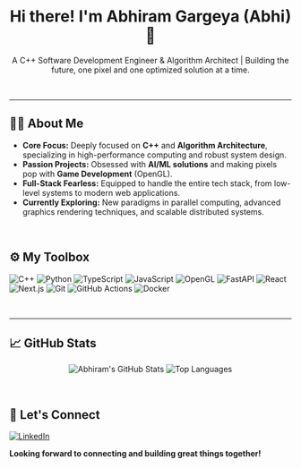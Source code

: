 <div align="center">
    <h1>Hi there! I'm Abhiram Gargeya (Abhi) 👋</h1>
    <p>A C++ Software Development Engineer & Algorithm Architect | Building the future, one pixel and one optimized solution at a time.</p>
</div>

<br>

---

## 👨‍💻 About Me

-   **Core Focus:** Deeply focused on **C++** and **Algorithm Architecture**, specializing in high-performance computing and robust system design.
-   **Passion Projects:** Obsessed with **AI/ML solutions** and making pixels pop with **Game Development** (OpenGL).
-   **Full-Stack Fearless:** Equipped to handle the entire tech stack, from low-level systems to modern web applications.
-   **Currently Exploring:** New paradigms in parallel computing, advanced graphics rendering techniques, and scalable distributed systems.

<br>

## ⚙️ My Toolbox

<p align="left">
    <img src="https://img.shields.io/badge/C++-00599C?style=for-the-badge&logo=cplusplus&logoColor=white" alt="C++"/>
    <img src="https://img.shields.io/badge/Python-3670A0?style=for-the-badge&logo=python&logoColor=ffdd54" alt="Python"/>
    <img src="https://img.shields.io/badge/TypeScript-007ACC?style=for-the-badge&logo=typescript&logoColor=white" alt="TypeScript"/>
    <img src="https://img.shields.io/badge/JavaScript-F7DF1E?style=for-the-badge&logo=javascript&logoColor=black" alt="JavaScript"/>
     <img src="https://img.shields.io/badge/OpenGL-5586A4?style=for-the-badge&logo=opengl&logoColor=white" alt="OpenGL"/>
    <img src="https://img.shields.io/badge/FastAPI-009688?style=for-the-badge&logo=fastapi&logoColor=white" alt="FastAPI"/>
    <img src="https://img.shields.io/badge/React-61DAFB?style=for-the-badge&logo=react&logoColor=black" alt="React"/>
    <img src="https://img.shields.io/badge/Next.js-000000?style=for-the-badge&logo=next.js&logoColor=white" alt="Next.js"/>
    <img src="https://img.shields.io/badge/Git-F05032?style=for-the-badge&logo=git&logoColor=white" alt="Git"/>
    <img src="https://img.shields.io/badge/GitHub%20Actions-2088FF?style=for-the-badge&logo=githubactions&logoColor=white" alt="GitHub Actions"/>
    <img src="https://img.shields.io/badge/Docker-2496ED?style=for-the-badge&logo=docker&logoColor=white" alt="Docker"/>
</p>

<br>


---

## 📈 GitHub Stats

<p align="center">
    <img src="https://github-readme-stats.vercel.app/api?username=AbhiramGarg&show_icons=true&theme=buefy&hide_border=true&title_color=3390FF&icon_color=3390FF&layout=compact" alt="Abhiram's GitHub Stats" />
    <img src="https://github-readme-stats.vercel.app/api/top-langs/?username=AbhiramGarg&layout=compact&langs_count=6&theme=buefy&hide_border=true&title_color=3390FF" alt="Top Languages" />
</p>


<br>

## 🤝 Let's Connect

<p align="left">
    <a href="https://www.linkedin.com/in/abhiramgargeya/">
        <img src="https://img.shields.io/badge/LinkedIn-0077B5?style=for-the-badge&logo=linkedin&logoColor=white" alt="LinkedIn"/>
    </a>
</p>

**Looking forward to connecting and building great things together!**

